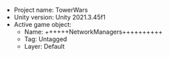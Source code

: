 <!-- UNITY CODE ASSIST INSTRUCTIONS START -->
- Project name: TowerWars
- Unity version: Unity 2021.3.45f1
- Active game object:
  - Name: ++++++NetworkManagers++++++++++
  - Tag: Untagged
  - Layer: Default
<!-- UNITY CODE ASSIST INSTRUCTIONS END -->